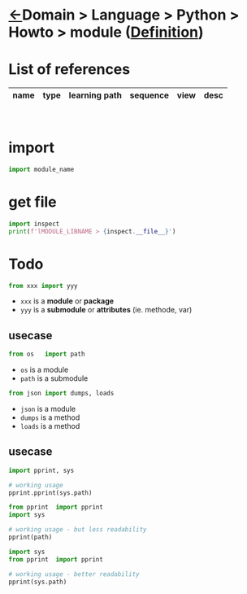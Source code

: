 <head><link rel="stylesheet" href="../../../../md.css"/><script src="../../../../md.js"></script></head>

[//]: #(Reference)
[Repo_Readme]:   ../list/object_list.md
[Item_Whatis]:   ../whatis/module_whatis.md


# [&larr;][Repo_Readme]Domain > Language > Python > Howto > module ([Definition][Item_Whatis])

# List of references
|name|type|learning path|sequence|view|desc|
|-|-|-|-|-|-|
<br>

# import
```python
import module_name
```


# get file
```python
import inspect
print(f'lMODULE_LIBNAME > {inspect.__file__}')
```


# Todo
```python
from xxx import yyy
```
- `xxx` is a **module** or **package**
- `yyy` is a **submodule** or **attributes** (ie. methode, var)

## usecase
```python
from os   import path
```
- `os` is a module
- `path` is a submodule

```python
from json import dumps, loads
```
- `json` is a module
- `dumps` is a method
- `loads` is a method

## usecase
```python
import pprint, sys

# working usage
pprint.pprint(sys.path)
```

```python
from pprint  import pprint
import sys

# working usage - but less readability
pprint(path)
```

```python
import sys
from pprint  import pprint

# working usage - better readability
pprint(sys.path)
```

